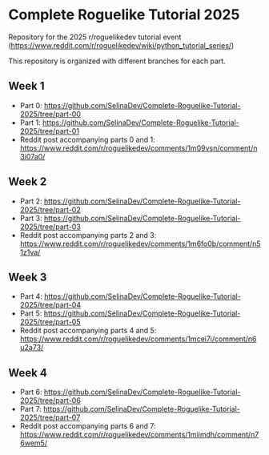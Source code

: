 # Complete Roguelike Tutorial 2025
Repository for the 2025 r/roguelikedev tutorial event (https://www.reddit.com/r/roguelikedev/wiki/python_tutorial_series/)

This repository is organized with different branches for each part.

## Week 1

- Part 0: https://github.com/SelinaDev/Complete-Roguelike-Tutorial-2025/tree/part-00
- Part 1: https://github.com/SelinaDev/Complete-Roguelike-Tutorial-2025/tree/part-01
- Reddit post accompanying parts 0 and 1: https://www.reddit.com/r/roguelikedev/comments/1m09vsn/comment/n3i07a0/

## Week 2

- Part 2: https://github.com/SelinaDev/Complete-Roguelike-Tutorial-2025/tree/part-02
- Part 3: https://github.com/SelinaDev/Complete-Roguelike-Tutorial-2025/tree/part-03
- Reddit post accompanying parts 2 and 3: https://www.reddit.com/r/roguelikedev/comments/1m6fo0b/comment/n51z1va/

## Week 3

- Part 4: https://github.com/SelinaDev/Complete-Roguelike-Tutorial-2025/tree/part-04
- Part 5: https://github.com/SelinaDev/Complete-Roguelike-Tutorial-2025/tree/part-05
- Reddit post accompanying parts 4 and 5: https://www.reddit.com/r/roguelikedev/comments/1mcei7i/comment/n6u2a73/

## Week 4

- Part 6: https://github.com/SelinaDev/Complete-Roguelike-Tutorial-2025/tree/part-06
- Part 7: https://github.com/SelinaDev/Complete-Roguelike-Tutorial-2025/tree/part-07
- Reddit post accompanying parts 6 and 7: https://www.reddit.com/r/roguelikedev/comments/1miimdh/comment/n76wem5/
